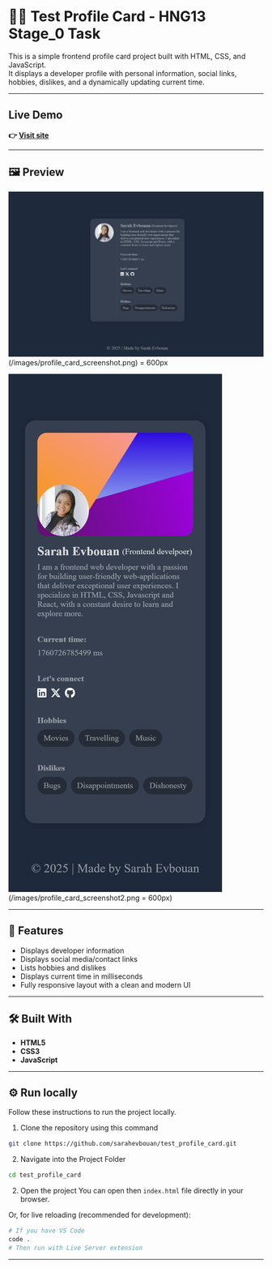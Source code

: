 # 👩‍💻 Test Profile Card - HNG13 Stage_0 Task

This is a simple frontend profile card project built with HTML, CSS, and JavaScript.  
It displays a developer profile with personal information, social links, hobbies, dislikes, and a dynamically updating current time.

---

## Live Demo

**👉 [Visit site](https://sarahevbouan.github.io/test_profile_card/)**

---

## 🖼️ Preview

![Profile Card Screenshot](/images/profile_card_screenshot.png)(/images/profile_card_screenshot.png) = 600px

![Profile Card Screenshot](/images/profile_card_screenshot2.png)(/images/profile_card_screenshot2.png = 600px)

---

## 🧩 Features

- Displays developer information
- Displays social media/contact links
- Lists hobbies and dislikes
- Displays current time in milliseconds
- Fully responsive layout with a clean and modern UI

---

## 🛠️ Built With

- **HTML5**
- **CSS3**
- **JavaScript**

---

## ⚙️ Run locally

Follow these instructions to run the project locally.

1. Clone the repository using this command

```bash
git clone https://github.com/sarahevbouan/test_profile_card.git
```

2. Navigate into the Project Folder

```bash
cd test_profile_card
```

2. Open the project
   You can open then `index.html` file directly in your browser.

Or, for live reloading (recommended for development):

```bash
# If you have VS Code
code .
# Then run with Live Server extension
```

---
